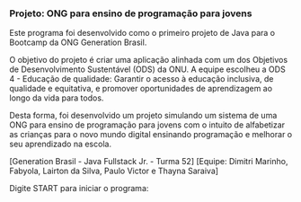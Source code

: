 ### Projeto: ONG para ensino de programação para jovens

Este programa foi desenvolvido como o primeiro projeto de Java para o Bootcamp da ONG Generation Brasil.

O objetivo do projeto é criar uma aplicação alinhada com um dos Objetivos de Desenvolvimento Sustentável (ODS) da ONU. A equipe escolheu a ODS 4 -  Educação de qualidade: Garantir o acesso à educação inclusiva, de qualidade e equitativa, e promover oportunidades de aprendizagem ao longo da vida para todos.

Desta forma, foi desenvolvido um projeto simulando um sistema de uma ONG para ensino de programação para jovens com o intuito de alfabetizar as crianças para o novo mundo digital ensinando programação e melhorar o seu aprendizado na escola.


[Generation Brasil - Java Fullstack Jr. - Turma 52]
[Equipe: Dimitri Marinho, Fabyola, Lairton da Silva, Paulo Victor e Thayna Saraiva]


Digite START para iniciar o programa:

